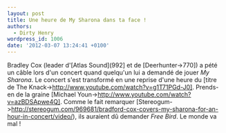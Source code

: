 ```yaml
---
layout: post
title: Une heure de My Sharona dans ta face !
authors:
  - Dirty Henry
wordpress_id: 1006
date: '2012-03-07 13:24:41 +0100'
---
```

Bradley Cox (leader d'[Atlas Sound](992] et de [Deerhunter->770]) a pété un câble lors d'un concert quand quelqu'un lui a demandé de jouer *My Sharona*. Le concert s'est transformé en une reprise d'une heure du [titre de The Knack->http://www.youtube.com/watch?v=g1T71PGd-J0]. Prends-en de la graine [Michael Youn->http://www.youtube.com/watch?v=azBDSApwe4Q]. Comme le fait remarquer [Stereogum->http://stereogum.com/969681/bradford-cox-covers-my-sharona-for-an-hour-in-concert/video/), ils auraient dû demander *Free Bird*. Le monde va mal !
